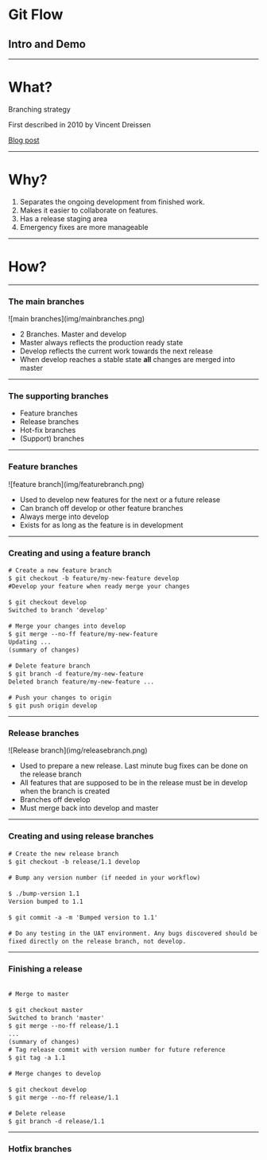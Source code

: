 # Git Flow
## Intro and Demo

---

# What?
Branching strategy 

First described in 2010 by Vincent Dreissen

[Blog post](https://nvie.com/posts/a-successful-git-branching-model/)

---

# Why?

1. Separates the ongoing development from finished work. 
2. Makes it easier to collaborate on features. 
3. Has a release staging area
4. Emergency fixes are more manageable

---

# How?

--- 

### The main branches

<div class="mainbranches left">
![main branches](img/mainbranches.png)
</div>

<div class="right">
    <ul>
        <li>2 Branches. Master and develop</li>
        <li>Master always reflects the production ready state</li>
        <li>Develop reflects the current work towards the next release</li>
        <li>When develop reaches a stable state <b>all</b> changes are merged into master</li>
    </ul>
</div>

---

### The supporting branches 

<div>
    <ul>
        <li>Feature branches</li>
        <li>Release branches</li>
        <li>Hot-fix branches</li>
        <li>(Support) branches</li>
    </ul>
</div>

---

### Feature branches

<div class="left featurebranch">
![feature branch](img/featurebranch.png)
</div>

<div class="right">
    <ul>
        <li>Used to develop new features for the next or a future release</li>
        <li>Can branch off develop or other feature branches</li>
        <li>Always merge into develop</li>
        <li>Exists for as long as the feature is in development</li>
    </ul>
</div>

---

### Creating and using a feature branch

```
# Create a new feature branch
$ git checkout -b feature/my-new-feature develop
#Develop your feature when ready merge your changes

$ git checkout develop
Switched to branch 'develop'

# Merge your changes into develop
$ git merge --no-ff feature/my-new-feature
Updating ...
(summary of changes)

# Delete feature branch
$ git branch -d feature/my-new-feature
Deleted branch feature/my-new-feature ...

# Push your changes to origin
$ git push origin develop

```

--- 

### Release branches

<div class="left releasebranch">
![Release branch](img/releasebranch.png)
</div>
<div class="right">
    <ul>
        <li>Used to prepare a new release. Last minute bug fixes can be done on the release branch</li>
        <li>All features that are supposed to be in the release must be in develop when the branch is created</li>
        <li>Branches off develop</li>     
        <li>Must merge back into develop and master</li>
    </ul>
</div>

--- 

### Creating and using release branches

```
# Create the new release branch
$ git checkout -b release/1.1 develop

# Bump any version number (if needed in your workflow)

$ ./bump-version 1.1
Version bumped to 1.1

$ git commit -a -m 'Bumped version to 1.1'

# Do any testing in the UAT environment. Any bugs discovered should be fixed directly on the release branch, not develop.

```

---

### Finishing a release

```

# Merge to master

$ git checkout master
Switched to branch 'master'
$ git merge --no-ff release/1.1
...
(summary of changes)
# Tag release commit with version number for future reference
$ git tag -a 1.1

# Merge changes to develop

$ git checkout develop
$ git merge --no-ff release/1.1

# Delete release
$ git branch -d release/1.1

```

--- 

### Hotfix branches


